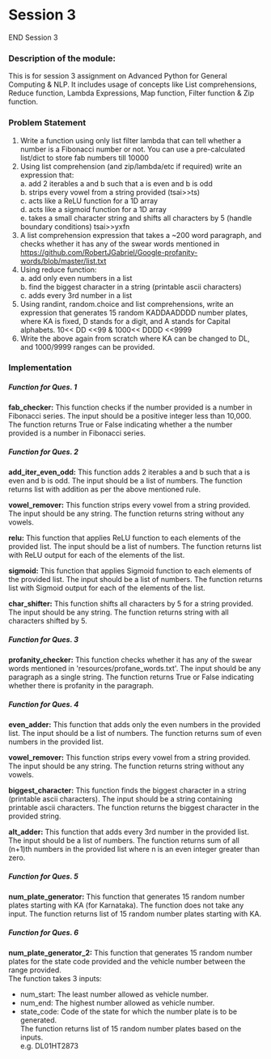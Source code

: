 # Session 3
END Session 3

### Description of the module:
This is for session 3 assignment on Advanced Python for General Computing & NLP. It includes usage of concepts like List comprehensions, Reduce function, Lambda Expressions, Map function, Filter function & Zip function.  

### Problem Statement

1. Write a function using only list filter lambda that can tell whether a number is a Fibonacci number or not. You can use a pre-calculated list/dict to store fab numbers till 10000  
2. Using list comprehension (and zip/lambda/etc if required) write an expression that:  
    a. add 2 iterables a and b such that a is even and b is odd  
    b. strips every vowel from a string provided (tsai>>ts)  
    c. acts like a ReLU function for a 1D array  
    d. acts like a sigmoid function for a 1D array  
    e. takes a small character string and shifts all characters by 5 (handle boundary conditions) tsai>>yxfn  
3. A list comprehension expression that takes a ~200 word paragraph, and checks whether it has any of the swear words mentioned in https://github.com/RobertJGabriel/Google-profanity-words/blob/master/list.txt  
4. Using reduce function:  
    a. add only even numbers in a list  
    b. find the biggest character in a string (printable ascii characters)  
    c. adds every 3rd number in a list  
5. Using randint, random.choice and list comprehensions, write an expression that generates 15 random KADDAADDDD number plates, where KA is fixed, D stands for a digit, and A stands for Capital alphabets. 10<< DD <<99 & 1000<< DDDD <<9999  
6. Write the above again from scratch where KA can be changed to DL, and 1000/9999 ranges can be provided.  

### Implementation
##### Function for Ques. 1
**fab_checker:** This function checks if the number provided is a number in Fibonacci series. The input should be a positive integer less than 10,000. The function returns True or False indicating whether a the number provided is a number in Fibonacci series.  


##### Function for Ques. 2
**add_iter_even_odd:** This function adds 2 iterables a and b such that a is even and b is odd. The input should be a list of numbers. The function returns list with addition as per the above mentioned rule.  

**vowel_remover:** This function strips every vowel from a string provided. The input should be any string. The function returns string without any vowels.  

**relu:** This function that applies ReLU function to each elements of the provided list. The input should be a list of numbers. The function returns list with ReLU output for each of the elements of the list.  

**sigmoid:** This function that applies Sigmoid function to each elements of the provided list. The input should be a list of numbers. The function returns list with Sigmoid output for each of the elements of the list.  

**char_shifter:** This function shifts all characters by 5 for a string provided. The input should be any string. The function returns string with all characters shifted by 5.  

##### Function for Ques. 3
**profanity_checker:** This function checks whether it has any of the swear words mentioned in 'resources/profane_words.txt'. The input should be any paragraph as a single string. The function returns True or False indicating whether there is profanity in the paragraph.  

##### Function for Ques. 4
**even_adder:** This function that adds only the even numbers in the provided list. The input should be a list of numbers. The function returns sum of even numbers in the provided list.  

**vowel_remover:** This function strips every vowel from a string provided. The input should be any string. The function returns string without any vowels.  

**biggest_character:** This function finds the biggest character in a string (printable ascii characters). The input should be a string containing printable ascii characters. The function returns the biggest character in the provided string.  

**alt_adder:** This function that adds every 3rd number in the provided list. The input should be a list of numbers. The function returns sum of all (n+1)th numbers in the provided list where n is an even integer greater than zero.  

##### Function for Ques. 5
**num_plate_generator:** This function that generates 15 random number plates starting with KA (for Karnataka). The function does not take any input. The function returns list of 15 random number plates starting with KA.  

##### Function for Ques. 6
**num_plate_generator_2:** This function that generates 15 random number plates for the state code provided and the vehicle number between the range provided.  
The function takes 3 inputs:
- num_start: The least number allowed as vehicle number.  
- num_end: The highest number allowed as vehicle number.  
- state_code: Code of the state for which the number plate is to be generated.  
The function returns list of 15 random number plates based on the inputs.  
e.g. DL01HT2873
